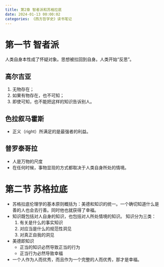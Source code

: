 ```yaml
---
title: 第2章 智者派和苏格拉底
date: 2024-01-13 00:00:02
categories: 《西方哲学史》读书笔记
---
```


<!-- toc -->

# 第一节 智者派

人类自身本性成了怀疑对象。思想被拉回到自身。人类开始“反思”。

## 高尔吉亚

1. 无物存在；
2. 如果有物存在，也不可知；
3. 即使可知，也不能把这样的知识告诉别人。

## 色拉叙马霍斯

- 正义（right）所满足的是最强者的利益。

## 普罗泰哥拉

- 人是万物的尺度
- 在任何时候，事物显现的方式都取决于人类自身所处的情境。

# 第二节 苏格拉底

- 苏格拉底伦理学的基本原则概括为：美德和知识的统一。一个确切知道什么是善的人也会去行善。同时他也就获得了幸福。
- 知识既包括对人自身的知识，也包括对人所处情境的知识。
	知识分为三类：
	1. 有关是什么的事实知识
	2. 对应当是什么的规范性洞见
	3. 对真正自我的洞见
- 美德即知识
	- 正当的知识必然导致正当的行为
	- 正当行为必然导致幸福
- 一个人作为人而优秀，而且作为一个完整的人而优秀，那才是幸福。
